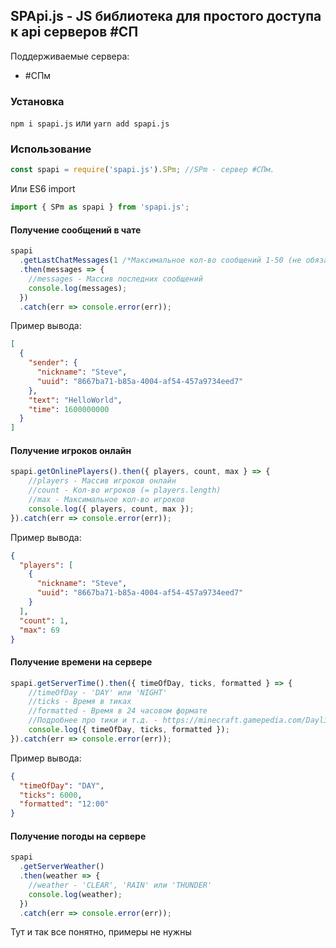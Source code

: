 ## SPApi.js - JS библиотека для простого доступа к api серверов #СП

Поддерживаемые сервера:

- #СПм

### Установка

`npm i spapi.js` или `yarn add spapi.js`

### Использование

```javascript
const spapi = require('spapi.js').SPm; //SPm - сервер #СПм.
```

Или ES6 import

```typescript
import { SPm as spapi } from 'spapi.js';
```

#### Получение сообщений в чате

```javascript
spapi
  .getLastChatMessages(1 /*Максимальное кол-во сообщений 1-50 (не обязательно)*/)
  .then(messages => {
    //messages - Массив последних сообщений
    console.log(messages);
  })
  .catch(err => console.error(err));
```

Пример вывода:

```json
[
  {
    "sender": {
      "nickname": "Steve",
      "uuid": "8667ba71-b85a-4004-af54-457a9734eed7"
    },
    "text": "HelloWorld",
    "time": 1600000000
  }
]
```

#### Получение игроков онлайн

```javascript
spapi.getOnlinePlayers().then({ players, count, max } => {
	//players - Массив игроков онлайн
	//count - Кол-во игроков (= players.length)
	//max - Максимальное кол-во игроков
	console.log({ players, count, max });
}).catch(err => console.error(err));
```

Пример вывода:

```json
{
  "players": [
    {
      "nickname": "Steve",
      "uuid": "8667ba71-b85a-4004-af54-457a9734eed7"
    }
  ],
  "count": 1,
  "max": 69
}
```

#### Получение времени на сервере

```javascript
spapi.getServerTime().then({ timeOfDay, ticks, formatted } => {
	//timeOfDay - 'DAY' или 'NIGHT'
	//ticks - Время в тиках
	//formatted - Время в 24 часовом формате
	//Подробнее про тики и т.д. - https://minecraft.gamepedia.com/Daylight_cycle#24-hour_Minecraft_day
	console.log({ timeOfDay, ticks, formatted });
}).catch(err => console.error(err));
```

Пример вывода:

```json
{
  "timeOfDay": "DAY",
  "ticks": 6000,
  "formatted": "12:00"
}
```

#### Получение погоды на сервере

```javascript
spapi
  .getServerWeather()
  .then(weather => {
    //weather - 'CLEAR', 'RAIN' или 'THUNDER'
    console.log(weather);
  })
  .catch(err => console.error(err));
```

Тут и так все понятно, примеры не нужны
